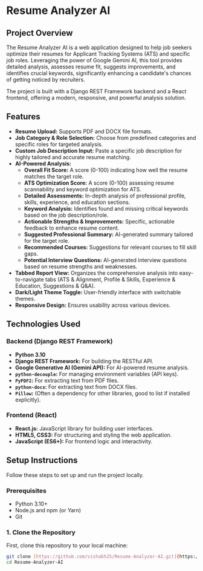 # Resume Analyzer AI

## Project Overview

The Resume Analyzer AI is a web application designed to help job seekers optimize their resumes for Applicant Tracking Systems (ATS) and specific job roles. Leveraging the power of Google Gemini AI, this tool provides detailed analysis, assesses resume fit, suggests improvements, and identifies crucial keywords, significantly enhancing a candidate's chances of getting noticed by recruiters.

The project is built with a Django REST Framework backend and a React frontend, offering a modern, responsive, and powerful analysis solution.

## Features

* **Resume Upload:** Supports PDF and DOCX file formats.
* **Job Category & Role Selection:** Choose from predefined categories and specific roles for targeted analysis.
* **Custom Job Description Input:** Paste a specific job description for highly tailored and accurate resume matching.
* **AI-Powered Analysis:**
    * **Overall Fit Score:** A score (0-100) indicating how well the resume matches the target role.
    * **ATS Optimization Score:** A score (0-100) assessing resume scannability and keyword optimization for ATS.
    * **Detailed Assessments:** In-depth analysis of professional profile, skills, experience, and education sections.
    * **Keyword Analysis:** Identifies found and missing critical keywords based on the job description/role.
    * **Actionable Strengths & Improvements:** Specific, actionable feedback to enhance resume content.
    * **Suggested Professional Summary:** AI-generated summary tailored for the target role.
    * **Recommended Courses:** Suggestions for relevant courses to fill skill gaps.
    * **Potential Interview Questions:** AI-generated interview questions based on resume strengths and weaknesses.
* **Tabbed Report View:** Organizes the comprehensive analysis into easy-to-navigate tabs (ATS & Alignment, Profile & Skills, Experience & Education, Suggestions & Q&A).
* **Dark/Light Theme Toggle:** User-friendly interface with switchable themes.
* **Responsive Design:** Ensures usability across various devices.

## Technologies Used

### Backend (Django REST Framework)
* **Python 3.10**
* **Django REST Framework:** For building the RESTful API.
* **Google Generative AI (Gemini API):** For AI-powered resume analysis.
* **`python-decouple`:** For managing environment variables (API keys).
* **`PyPDF2`:** For extracting text from PDF files.
* **`python-docx`:** For extracting text from DOCX files.
* **`Pillow`:** (Often a dependency for other libraries, good to list if installed explicitly).

### Frontend (React)
* **React.js:** JavaScript library for building user interfaces.
* **HTML5, CSS3:** For structuring and styling the web application.
* **JavaScript (ES6+):** For frontend logic and interactivity.

## Setup Instructions

Follow these steps to set up and run the project locally.

### Prerequisites

* Python 3.10+
* Node.js and npm (or Yarn)
* Git

### 1. Clone the Repository

First, clone this repository to your local machine:

```bash
git clone [https://github.com/vishakh25/Resume-Analyzer-AI.git](https://github.com/vishakh25/Resume-Analyzer-AI.git)
cd Resume-Analyzer-AI
